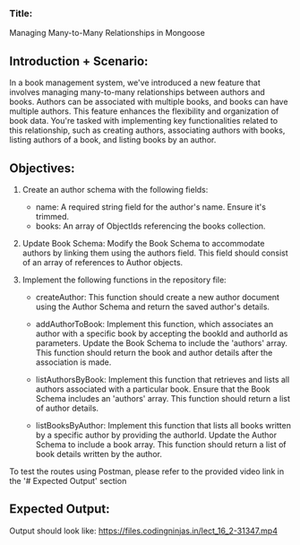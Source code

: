 ### Title:

Managing Many-to-Many Relationships in Mongoose

## Introduction + Scenario:

In a book management system, we've introduced a new feature that involves managing many-to-many relationships between authors and books. Authors can be associated with multiple books, and books can have multiple authors. This feature enhances the flexibility and organization of book data. You're tasked with implementing key functionalities related to this relationship, such as creating authors, associating authors with books, listing authors of a book, and listing books by an author.

## Objectives:

1. Create an author schema with the following fields:

   - name: A required string field for the author's name. Ensure it's trimmed.
   - books: An array of ObjectIds referencing the books collection.

2. Update Book Schema:
   Modify the Book Schema to accommodate authors by linking them using the authors field. This field should consist of an array of references to Author objects.

3. Implement the following functions in the repository file:

   - createAuthor: This function should create a new author document using the Author Schema and return the saved author's details.

   - addAuthorToBook: Implement this function, which associates an author with a specific book by accepting the bookId and authorId as parameters. Update the Book Schema to include the 'authors' array. This function should return the book and author details after the association is made.

   - listAuthorsByBook: Implement this function that retrieves and lists all authors associated with a particular book. Ensure that the Book Schema includes an 'authors' array. This function should return a list of author details.

   - listBooksByAuthor: Implement this function that lists all books written by a specific author by providing the authorId. Update the Author Schema to include a book array. This function should return a list of book details written by the author.

To test the routes using Postman, please refer to the provided video link in the '# Expected Output' section

## Expected Output:

Output should look like: https://files.codingninjas.in/lect_16_2-31347.mp4
